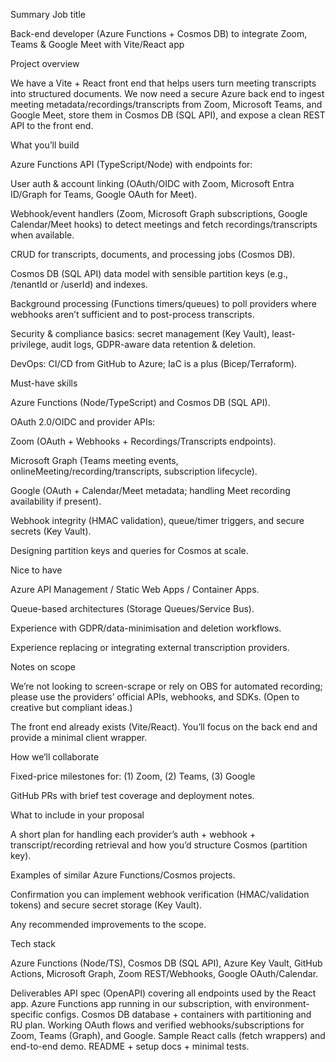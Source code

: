 Summary
Job title

Back-end developer (Azure Functions + Cosmos DB) to integrate Zoom, Teams & Google Meet with Vite/React app

Project overview

We have a Vite + React front end that helps users turn meeting transcripts into structured documents. We now need a secure Azure back end to ingest meeting metadata/recordings/transcripts from Zoom, Microsoft Teams, and Google Meet, store them in Cosmos DB (SQL API), and expose a clean REST API to the front end.

What you’ll build

Azure Functions API (TypeScript/Node) with endpoints for:

User auth & account linking (OAuth/OIDC with Zoom, Microsoft Entra ID/Graph for Teams, Google OAuth for Meet).

Webhook/event handlers (Zoom, Microsoft Graph subscriptions, Google Calendar/Meet hooks) to detect meetings and fetch recordings/transcripts when available.

CRUD for transcripts, documents, and processing jobs (Cosmos DB).

Cosmos DB (SQL API) data model with sensible partition keys (e.g., /tenantId or /userId) and indexes.

Background processing (Functions timers/queues) to poll providers where webhooks aren’t sufficient and to post-process transcripts.

Security & compliance basics: secret management (Key Vault), least-privilege, audit logs, GDPR-aware data retention & deletion.

DevOps: CI/CD from GitHub to Azure; IaC is a plus (Bicep/Terraform).

Must-have skills

Azure Functions (Node/TypeScript) and Cosmos DB (SQL API).

OAuth 2.0/OIDC and provider APIs:

Zoom (OAuth + Webhooks + Recordings/Transcripts endpoints).

Microsoft Graph (Teams meeting events, onlineMeeting/recording/transcripts, subscription lifecycle).

Google (OAuth + Calendar/Meet metadata; handling Meet recording availability if present).

Webhook integrity (HMAC validation), queue/timer triggers, and secure secrets (Key Vault).

Designing partition keys and queries for Cosmos at scale.

Nice to have

Azure API Management / Static Web Apps / Container Apps.

Queue-based architectures (Storage Queues/Service Bus).

Experience with GDPR/data-minimisation and deletion workflows.

Experience replacing or integrating external transcription providers.

Notes on scope

We’re not looking to screen-scrape or rely on OBS for automated recording; please use the providers’ official APIs, webhooks, and SDKs. (Open to creative but compliant ideas.)

The front end already exists (Vite/React). You’ll focus on the back end and provide a minimal client wrapper.

How we’ll collaborate

Fixed-price milestones for: (1) Zoom, (2) Teams, (3) Google

GitHub PRs with brief test coverage and deployment notes.

What to include in your proposal

A short plan for handling each provider’s auth + webhook + transcript/recording retrieval and how you’d structure Cosmos (partition key).

Examples of similar Azure Functions/Cosmos projects.

Confirmation you can implement webhook verification (HMAC/validation tokens) and secure secret storage (Key Vault).

Any recommended improvements to the scope.

Tech stack

Azure Functions (Node/TS), Cosmos DB (SQL API), Azure Key Vault, GitHub Actions, Microsoft Graph, Zoom REST/Webhooks, Google OAuth/Calendar.

Deliverables
API spec (OpenAPI) covering all endpoints used by the React app.
Azure Functions app running in our subscription, with environment-specific configs.
Cosmos DB database + containers with partitioning and RU plan.
Working OAuth flows and verified webhooks/subscriptions for Zoom, Teams (Graph), and Google.
Sample React calls (fetch wrappers) and end-to-end demo.
README + setup docs + minimal tests.